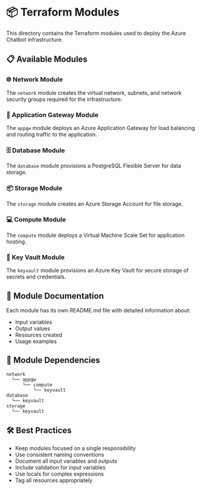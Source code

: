 # 📦 Terraform Modules

This directory contains the Terraform modules used to deploy the Azure Chatbot infrastructure.

## 📋 Available Modules

### 🌐 Network Module

The `network` module creates the virtual network, subnets, and network security groups required for the infrastructure.

### 🔄 Application Gateway Module

The `appgw` module deploys an Azure Application Gateway for load balancing and routing traffic to the application.

### 🗄️ Database Module

The `database` module provisions a PostgreSQL Flexible Server for data storage.

### 📦 Storage Module

The `storage` module creates an Azure Storage Account for file storage.

### 💻 Compute Module

The `compute` module deploys a Virtual Machine Scale Set for application hosting.

### 🔐 Key Vault Module

The `keyvault` module provisions an Azure Key Vault for secure storage of secrets and credentials.

## 📝 Module Documentation

Each module has its own README.md file with detailed information about:

- Input variables
- Output values
- Resources created
- Usage examples

## 🔄 Module Dependencies

```
network
  └── appgw
      └── compute
          └── keyvault
database
  └── keyvault
storage
  └── keyvault
```

## 🛠️ Best Practices

- Keep modules focused on a single responsibility
- Use consistent naming conventions
- Document all input variables and outputs
- Include validation for input variables
- Use locals for complex expressions
- Tag all resources appropriately
